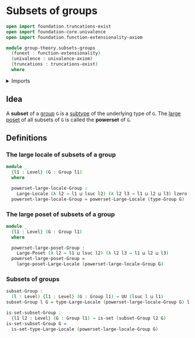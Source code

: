 # Subsets of groups

```agda
open import foundation.truncations-exist
open import foundation-core.univalence
open import foundation.function-extensionality-axiom

module group-theory.subsets-groups
  (funext : function-extensionality)
  (univalence : univalence-axiom)
  (truncations : truncations-exist)
  where
```

<details><summary>Imports</summary>

```agda
open import foundation.large-locale-of-subtypes funext univalence truncations
open import foundation.sets funext univalence
open import foundation.universe-levels

open import group-theory.groups funext univalence truncations

open import order-theory.large-locales funext univalence truncations
open import order-theory.large-posets funext univalence truncations
```

</details>

## Idea

A **subset** of a [group](group-theory.groups.md) `G` is a
[subtype](foundation.subtypes.md) of the underlying type of `G`. The
[large poset](order-theory.large-posets.md) of all subsets of `G` is called the
**powerset** of `G`.

## Definitions

### The large locale of subsets of a group

```agda
module _
  {l1 : Level} (G : Group l1)
  where

  powerset-large-locale-Group :
    Large-Locale (λ l2 → l1 ⊔ lsuc l2) (λ l2 l3 → l1 ⊔ l2 ⊔ l3) lzero
  powerset-large-locale-Group = powerset-Large-Locale (type-Group G)
```

### The large poset of subsets of a group

```agda
module _
  {l1 : Level} (G : Group l1)
  where

  powerset-large-poset-Group :
    Large-Poset (λ l2 → l1 ⊔ lsuc l2) (λ l2 l3 → l1 ⊔ l2 ⊔ l3)
  powerset-large-poset-Group =
    large-poset-Large-Locale (powerset-large-locale-Group G)
```

### Subsets of groups

```agda
subset-Group :
  (l : Level) {l1 : Level} (G : Group l1) → UU (lsuc l ⊔ l1)
subset-Group l G = type-Large-Locale (powerset-large-locale-Group G) l

is-set-subset-Group :
  {l1 l2 : Level} (G : Group l1) → is-set (subset-Group l2 G)
is-set-subset-Group G =
  is-set-type-Large-Locale (powerset-large-locale-Group G)
```
